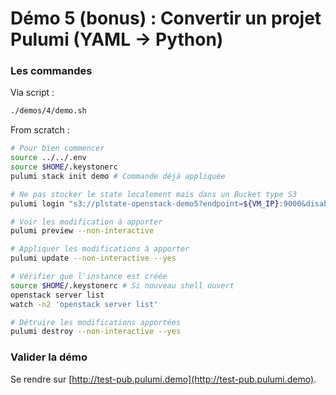 # Démo 5 (bonus) : Convertir un projet Pulumi (YAML -> Python)

### Les commandes

Via script :

```bash
./demos/4/demo.sh
```

From scratch :

```bash
# Pour bien commencer
source ../../.env
source $HOME/.keystonerc
pulumi stack init demo # Commande déjà appliquée

# Ne pas stocker le state localement mais dans un Bucket type S3
pulumi login "s3://plstate-openstack-demo5?endpoint=${VM_IP}:9000&disableSSL=true&s3ForcePathStyle=true"

# Voir les modification à apporter
pulumi preview --non-interactive

# Appliquer les modifications à apporter
pulumi update --non-interactive --yes

# Vérifier que l'instance est créée
source $HOME/.keystonerc # Si nouveau shell ouvert
openstack server list
watch -n2 'openstack server list'

# Détruire les modifications apportées
pulumi destroy --non-interactive --yes
```

### Valider la démo

Se rendre sur [http://test-pub.pulumi.demo](http://test-pub.pulumi.demo).
